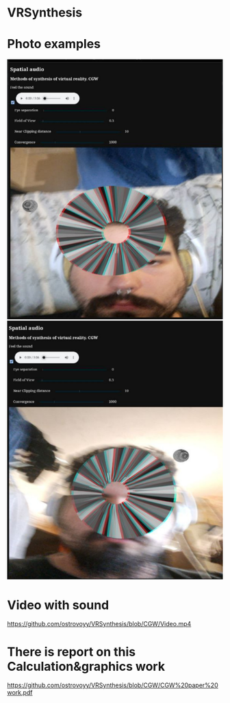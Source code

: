 # VRSynthesis
# Photo examples

![](https://github.com/ostrovoyy/VRSynthesis/blob/main/sample2.jpg)
![](https://github.com/ostrovoyy/VRSynthesis/blob/CGW/image.png)

# Video with sound
https://github.com/ostrovoyy/VRSynthesis/blob/CGW/Video.mp4

# There is report on this Calculation&graphics work

https://github.com/ostrovoyy/VRSynthesis/blob/CGW/CGW%20paper%20work.pdf
